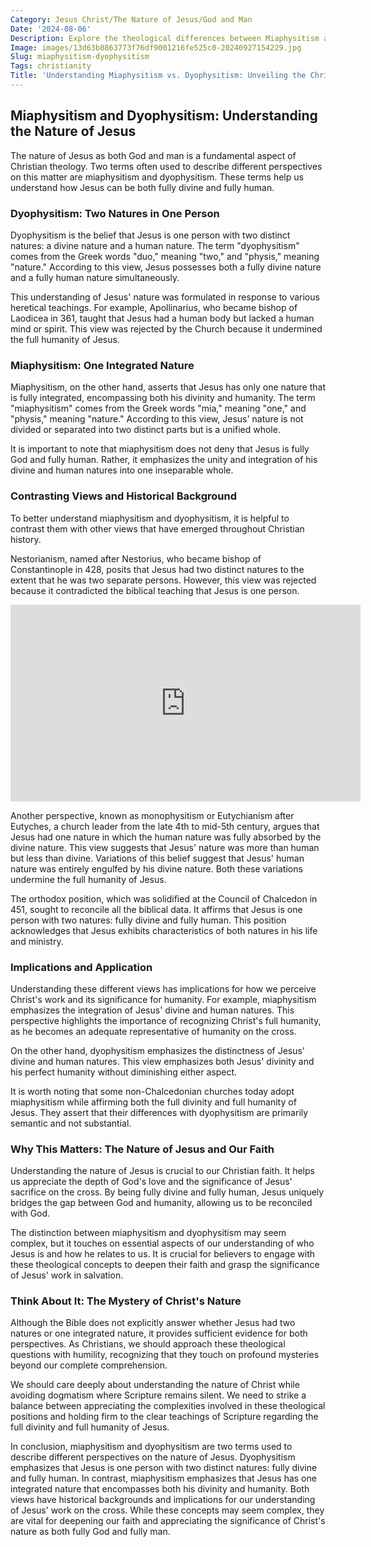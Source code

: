 ```yaml
---
Category: Jesus Christ/The Nature of Jesus/God and Man
Date: '2024-08-06'
Description: Explore the theological differences between Miaphysitism and Dyophysitism in Christian doctrine. Discover how these beliefs shape interpretations of Christ's nature.
Image: images/13d63b8863773f76df9001216fe525c0-20240927154229.jpg
Slug: miaphysitism-dyophysitism
Tags: christianity
Title: 'Understanding Miaphysitism vs. Dyophysitism: Unveiling the Christian Doctrinal Debate'
---
```


## Miaphysitism and Dyophysitism: Understanding the Nature of Jesus

The nature of Jesus as both God and man is a fundamental aspect of Christian theology. Two terms often used to describe different perspectives on this matter are miaphysitism and dyophysitism. These terms help us understand how Jesus can be both fully divine and fully human.

### Dyophysitism: Two Natures in One Person

Dyophysitism is the belief that Jesus is one person with two distinct natures: a divine nature and a human nature. The term "dyophysitism" comes from the Greek words "duo," meaning "two," and "physis," meaning "nature." According to this view, Jesus possesses both a fully divine nature and a fully human nature simultaneously.

This understanding of Jesus' nature was formulated in response to various heretical teachings. For example, Apollinarius, who became bishop of Laodicea in 361, taught that Jesus had a human body but lacked a human mind or spirit. This view was rejected by the Church because it undermined the full humanity of Jesus.

### Miaphysitism: One Integrated Nature

Miaphysitism, on the other hand, asserts that Jesus has only one nature that is fully integrated, encompassing both his divinity and humanity. The term "miaphysitism" comes from the Greek words "mia," meaning "one," and "physis," meaning "nature." According to this view, Jesus' nature is not divided or separated into two distinct parts but is a unified whole.

It is important to note that miaphysitism does not deny that Jesus is fully God and fully human. Rather, it emphasizes the unity and integration of his divine and human natures into one inseparable whole.

### Contrasting Views and Historical Background

To better understand miaphysitism and dyophysitism, it is helpful to contrast them with other views that have emerged throughout Christian history.

Nestorianism, named after Nestorius, who became bishop of Constantinople in 428, posits that Jesus had two distinct natures to the extent that he was two separate persons. However, this view was rejected because it contradicted the biblical teaching that Jesus is one person.


<iframe width="560" height="315" src="https://www.youtube.com/embed/yufkTiXTb3o" frameborder="0" allow="autoplay; encrypted-media" allowfullscreen></iframe>


Another perspective, known as monophysitism or Eutychianism after Eutyches, a church leader from the late 4th to mid-5th century, argues that Jesus had one nature in which the human nature was fully absorbed by the divine nature. This view suggests that Jesus' nature was more than human but less than divine. Variations of this belief suggest that Jesus' human nature was entirely engulfed by his divine nature. Both these variations undermine the full humanity of Jesus.

The orthodox position, which was solidified at the Council of Chalcedon in 451, sought to reconcile all the biblical data. It affirms that Jesus is one person with two natures: fully divine and fully human. This position acknowledges that Jesus exhibits characteristics of both natures in his life and ministry.

### Implications and Application

Understanding these different views has implications for how we perceive Christ's work and its significance for humanity. For example, miaphysitism emphasizes the integration of Jesus' divine and human natures. This perspective highlights the importance of recognizing Christ's full humanity, as he becomes an adequate representative of humanity on the cross.

On the other hand, dyophysitism emphasizes the distinctness of Jesus' divine and human natures. This view emphasizes both Jesus' divinity and his perfect humanity without diminishing either aspect.

It is worth noting that some non-Chalcedonian churches today adopt miaphysitism while affirming both the full divinity and full humanity of Jesus. They assert that their differences with dyophysitism are primarily semantic and not substantial.

### Why This Matters: The Nature of Jesus and Our Faith

Understanding the nature of Jesus is crucial to our Christian faith. It helps us appreciate the depth of God's love and the significance of Jesus' sacrifice on the cross. By being fully divine and fully human, Jesus uniquely bridges the gap between God and humanity, allowing us to be reconciled with God.

The distinction between miaphysitism and dyophysitism may seem complex, but it touches on essential aspects of our understanding of who Jesus is and how he relates to us. It is crucial for believers to engage with these theological concepts to deepen their faith and grasp the significance of Jesus' work in salvation.

### Think About It: The Mystery of Christ's Nature

Although the Bible does not explicitly answer whether Jesus had two natures or one integrated nature, it provides sufficient evidence for both perspectives. As Christians, we should approach these theological questions with humility, recognizing that they touch on profound mysteries beyond our complete comprehension.

We should care deeply about understanding the nature of Christ while avoiding dogmatism where Scripture remains silent. We need to strike a balance between appreciating the complexities involved in these theological positions and holding firm to the clear teachings of Scripture regarding the full divinity and full humanity of Jesus.

In conclusion, miaphysitism and dyophysitism are two terms used to describe different perspectives on the nature of Jesus. Dyophysitism emphasizes that Jesus is one person with two distinct natures: fully divine and fully human. In contrast, miaphysitism emphasizes that Jesus has one integrated nature that encompasses both his divinity and humanity. Both views have historical backgrounds and implications for our understanding of Jesus' work on the cross. While these concepts may seem complex, they are vital for deepening our faith and appreciating the significance of Christ's nature as both fully God and fully man.